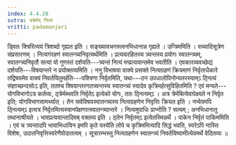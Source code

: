 ```yaml
---
index: 4.4.20
sutra: क्त्रेर्मम् नित्यं
vritti: padamanjari
---
```


 ड्वितः क्त्रिरित्ययं त्रिशब्दो गृह्यत इति । सङ्ख्यावचनस्त्वनभिधानान्न गृह्यते । उप्त्रिममिति । वच्यादिसूत्रेण संप्रसारणम् । नित्यगंरहणं स्वातन्त्र्यनिवृत्यर्थमिति । प्रत्ययरहितस्य त्र्यन्तस्य प्रयोगः स्वातन्त्र्यम्, स्वातन्त्र्यनिवृतौ सत्यां यो गुणस्तं दर्शयति---त्र्यन्तं नित्यं मप्प्रत्ययान्तमेव भवतीति । एवकारव्यवच्छेद्यं दर्शयति---विषयान्तरे न प्रयोक्तव्यमिति । ननु विभाषया वाक्ये प्रसक्ते नित्यग्रहणं क्रियमाणं निर्वृताधैकारे तद्विषयमेव वाक्यं निवर्तयितुमर्हति---पक्त्रिणा निर्वृतमिति, यथा---ठन उपधालोपिनोन्यतरस्याम्ऽ ठ्नित्यं संज्ञाच्छन्दसोःऽ इति, ततश्च विषयान्तरगतत्र्यन्तस्य स्वातन्त्र्यं स्यादेव कृत्रिमर्हत्सुविहितमिति ? एवं मन्यते---योगविभागोऽत्र कर्तव्यः, ठ्त्रेर्मब्भवति निर्वृतेऽ इत्येको योगः, ततः ठ्नित्यम्ऽ । अत्र त्रेर्मबित्येवापेक्ष्यते न निर्वृत इति; योगविभागसामर्थ्यात् । तेन सर्वविषयस्वातन्त्र्यस्य नित्यग्रहणेन निवृत्तिः क्रियत इति । नन्वेवमपि ठ्नित्यम्ऽ इत्यत्र निर्वृतमित्यस्यानपेक्षणात्स्वातन्त्र्यान्तरे । नित्यमुपाधिः प्राप्नोति ? सत्यम् ; अनभिधानातु तथानाश्रीयते । भावप्रत्ययान्तादिमब् वक्तव्य इति । ठ्तेन निर्वृतम्ऽ इत्येतस्मिन्नर्थे । पाकेन निर्वृतं पाकिममिति । एवं च त्र्यन्तादपि भावाभिधायिन इमपि कृते यस्येति लोपे च कृत्रिममित्यादि सिद्धं भवति, स्वरेऽपि नास्ति विशेषः, उदातनिवृत्तिस्वरेणैवोदातत्वम् । सूत्रारम्भस्तु नित्यग्रहणेन स्वातन्त्र्यं निवर्तयिष्यामीत्येवमर्थे वेदितव्यः ॥